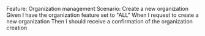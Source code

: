 Feature: Organization management
  Scenario: Create a new organization
    Given I have the organization feature set to "ALL"
    When I request to create a new organization
    Then I should receive a confirmation of the organization creation


